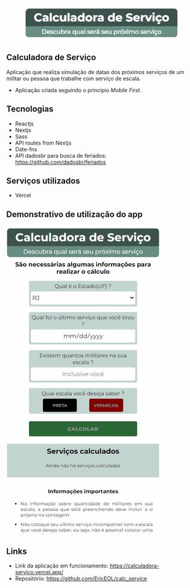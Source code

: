 <p align="center">
  <img src="https://github.com/EricEOL/calc_service/blob/main/readme/logo.png" />
</p>

## Calculadora de Serviço
 
Aplicação que realiza simulação de datas dos próximos serviços de um militar ou pessoa que trabalhe com serviço de escala.

- Aplicação criada seguindo o princípio *Mobile First*.
 
## Tecnologias

* Reactjs
* Nextjs
* Sass
* API routes from Nextjs
* Date-fns
* API dadosbr para busca de feriados: https://github.com/dadosbr/feriados

## Serviços utilizados
 
* Vercel

## Demonstrativo de utilização do app

![working_gif](https://github.com/EricEOL/calc_service/blob/main/readme/calc-service.gif)

## Links

  - Link da aplicação em funcionamento: https://calculadora-servico.vercel.app/
  - Repositório: https://github.com/EricEOL/calc_service

